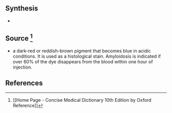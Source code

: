 ## Synthesis
- 
## Source [^1]
- a dark-red or reddish-brown pigment that becomes blue in acidic conditions. It is used as a histological stain. Amyloidosis is indicated if over $60 \%$ of the dye disappears from the blood within one hour of injection.
## References

[^1]: [[Home Page - Concise Medical Dictionary 10th Edition by Oxford Reference]]